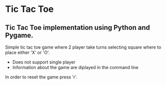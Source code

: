 # Tic Tac Toe

## Tic Tac Toe implementation using Python and Pygame.

Simple tic tac toe game where 2 player take turns selecting square where to place either 'X' or 'O'.

- Does not support single player
- Information about the game are diplayed in the command line

In order to reset the game press 'r'.